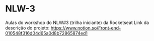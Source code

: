 # NLW-3
Aulas do workshop do NLW#3 (trilha iniciante) da Rocketseat
Link da descrição do projeto: https://www.notion.so/Front-end-010548f316d04d65a0d8b72865874ed1
